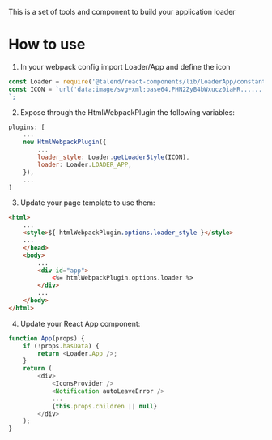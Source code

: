 This is a set of tools and component to build your application loader

# How to use

1. In your webpack config import Loader/App and define the icon

```javascript
const Loader = require('@talend/react-components/lib/LoaderApp/constant').default;
const ICON = `url('data:image/svg+xml;base64,PHN2ZyB4bWxucz0iaHR......')`;
`;
```

2. Expose through the HtmlWebpackPlugin the following variables:

```javascript
plugins: [
    ...
    new HtmlWebpackPlugin({
        ...
        loader_style: Loader.getLoaderStyle(ICON),
        loader: Loader.LOADER_APP,
    }),
    ...
]
```


3. Update your page template to use them:

```html
<html>
    ...
    <style>${ htmlWebpackPlugin.options.loader_style }</style>
    ...
    </head>
    <body>
        ...
        <div id="app">
            <%= htmlWebpackPlugin.options.loader %>
        </div>
        ...
    </body>
</html>
```

4. Update your React App component:

```javascript
function App(props) {
    if (!props.hasData) {
        return <Loader.App />;
    }
    return (
        <div>
            <IconsProvider />
            <Notification autoLeaveError />
            ...
            {this.props.children || null}
        </div>
    );
}
```

